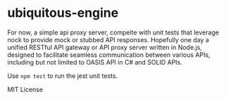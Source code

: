 # ubiquitous-engine
For now, a simple api proxy server, compelte with unit tests that leverage nock to provide mock or stubbed API responses.  Hopefully one day a unified RESTful API gateway or API proxy server written in Node.js, designed to facilitate seamless communication between various APIs, including but not limited to OASIS API in C# and SOLID APIs.

Use ```npm test``` to run the jest unit tests.

MIT License